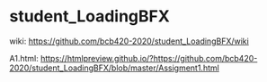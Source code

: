 # student_LoadingBFX
wiki: https://github.com/bcb420-2020/student_LoadingBFX/wiki <br>

A1.html: https://htmlpreview.github.io/?https://github.com/bcb420-2020/student_LoadingBFX/blob/master/Assigment1.html
